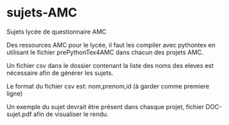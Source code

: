 # sujets-AMC
Sujets lycée de questionnaire AMC

Des ressources AMC pour le lycée, il faut les compiler avec pythontex en utilisant le fichier prePythonTex4AMC dans chacun des projets AMC.

Un fichier csv dans le dossier contenant la liste des noms des eleves est nécessaire afin de générer les sujets.

Le format du fichier csv est: nom,prenom,id (à garder comme premiere ligne)

Un exemple du sujet devrait être présent dans chasque projet, fichier DOC-sujet.pdf afin de visualiser le rendu.
